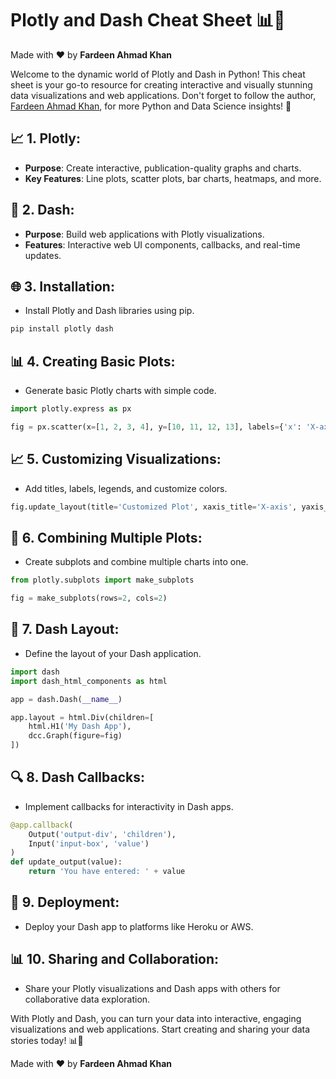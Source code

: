 # Plotly and Dash Cheat Sheet 📊🚀

Made with :heart: by **Fardeen Ahmad Khan**

Welcome to the dynamic world of Plotly and Dash in Python! This cheat sheet is your go-to resource for creating interactive and visually stunning data visualizations and web applications. Don't forget to follow the author, [Fardeen Ahmad Khan](https://github.com/I-Fardeen), for more Python and Data Science insights! 🙌

## 📈 **1. Plotly**:
   - **Purpose**: Create interactive, publication-quality graphs and charts.
   - **Key Features**: Line plots, scatter plots, bar charts, heatmaps, and more.
   
## 🚀 **2. Dash**:
   - **Purpose**: Build web applications with Plotly visualizations.
   - **Features**: Interactive web UI components, callbacks, and real-time updates.

## 🌐 **3. Installation**:
   - Install Plotly and Dash libraries using pip.

   ```python
   pip install plotly dash
   ```

## 📊 **4. Creating Basic Plots**:
   - Generate basic Plotly charts with simple code.

   ```python
   import plotly.express as px

   fig = px.scatter(x=[1, 2, 3, 4], y=[10, 11, 12, 13], labels={'x': 'X-axis', 'y': 'Y-axis'})
   ```

## 📈 **5. Customizing Visualizations**:
   - Add titles, labels, legends, and customize colors.

   ```python
   fig.update_layout(title='Customized Plot', xaxis_title='X-axis', yaxis_title='Y-axis')
   ```

## 🔗 **6. Combining Multiple Plots**:
   - Create subplots and combine multiple charts into one.

   ```python
   from plotly.subplots import make_subplots

   fig = make_subplots(rows=2, cols=2)
   ```

## 🌟 **7. Dash Layout**:
   - Define the layout of your Dash application.

   ```python
   import dash
   import dash_html_components as html

   app = dash.Dash(__name__)

   app.layout = html.Div(children=[
       html.H1('My Dash App'),
       dcc.Graph(figure=fig)
   ])
   ```

## 🔍 **8. Dash Callbacks**:
   - Implement callbacks for interactivity in Dash apps.

   ```python
   @app.callback(
       Output('output-div', 'children'),
       Input('input-box', 'value')
   )
   def update_output(value):
       return 'You have entered: ' + value
   ```

## 🚀 **9. Deployment**:
   - Deploy your Dash app to platforms like Heroku or AWS.

## 📊 **10. Sharing and Collaboration**:
  - Share your Plotly visualizations and Dash apps with others for collaborative data exploration.

With Plotly and Dash, you can turn your data into interactive, engaging visualizations and web applications. Start creating and sharing your data stories today! 📊🚀

Made with :heart: by **Fardeen Ahmad Khan**
